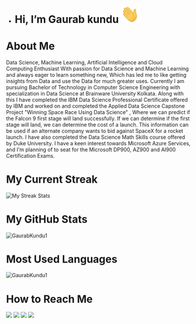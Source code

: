- # Hi, I’m Gaurab kundu  <img src="https://raw.githubusercontent.com/ABSphreak/ABSphreak/master/gifs/Hi.gif" width="50px"> 
# About Me
Data Science, Machine Learning, Artificial Intelligence and Cloud Computing Enthusiast With passion for Data Science and Machine Learning and always eager to learn something new, Which has led me to like getting insights from Data and use the Data for much greater uses.
Currently I am pursuing Bachelor of Technology in Computer Science Engineering with specialization in Data Science at Brainware University Kolkata.
Along with this I have completed the IBM Data Science Professional Certificate offered by IBM and worked on and completed the Applied Data Science Capstone Project "Winning Space Race Using Data Science" , Where we can predict if the Falcon 9 first stage will land successfully. If we can determine if the first stage will land, we can determine the cost of a launch. This information can be used if an alternate company wants to bid against SpaceX for a rocket launch. I have also completed the Data Science Math Skills course offered by Duke University. I have a keen interest towards Microsoft Azure Services, and I'm planning of to seat for the Microsoft DP900, AZ900 and AI900 Certification Exams.

# My Current Streak
![My Streak Stats](https://github-readme-streak-stats.herokuapp.com/?user=GaurabKundu1&theme=vision-friendly-dark)
<br />

# My GitHub Stats 
<p align="left">
    <img src="https://github-readme-stats.vercel.app/api?username=GaurabKundu1&show_icons=true&theme=vision-friendly-dark" alt="GaurabKundu1" />
    &nbsp;
</p>

# Most Used Languages
<p align="left">
   <img src="https://github-readme-stats.vercel.app/api/top-langs/?username=GaurabKundu1&show_icons=true&theme=vision-friendly-dark" alt="GaurabKundu1" />
    &nbsp;
</p>



<!-- Social -->

# How to Reach Me
<p align='left'> 
<a href = "https://www.linkedin.com/in/gaurab-kundu-020803/"><img src="https://img.icons8.com/cute-clipart/45/000000/linkedin.png"/></a>
<a href = "https://twitter.com/GaurabKundu6"><img src="https://img.icons8.com/cotton/45/000000/twitter.png"/></a>
<a href = "https://www.instagram.com/gaurabkundu7"><img src="https://img.icons8.com/color/45/000000/instagram-new.png"/></a>
<a href = "https://www.facebook.com/gaurab.kundu.127"><img src="https://img.icons8.com/fluent/48/000000/facebook-new.png"/></a>
</p>



<!---
GaurabKundu1/GaurabKundu1 is a ✨ special ✨ repository because its `README.md` (this file) appears on your GitHub profile.
You can click the Preview link to take a look at your changes.
--->
